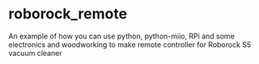 # roborock_remote
An example of how you can use python, python-miio, RPi and some electronics and woodworking to make remote controller for Roborock S5 vacuum cleaner
